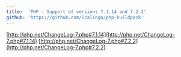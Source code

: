 ```yaml
---
title:	'PHP - Support of versions 7.1.14 and 7.2.2'
github: 'https://github.com/Scalingo/php-buildpack'
---
```


[http://php.net/ChangeLog-7.php#7.1.14](http://php.net/ChangeLog-7.php#7.1.14)
[http://php.net/ChangeLog-7.php#7.2.2](http://php.net/ChangeLog-7.php#7.2.2)
